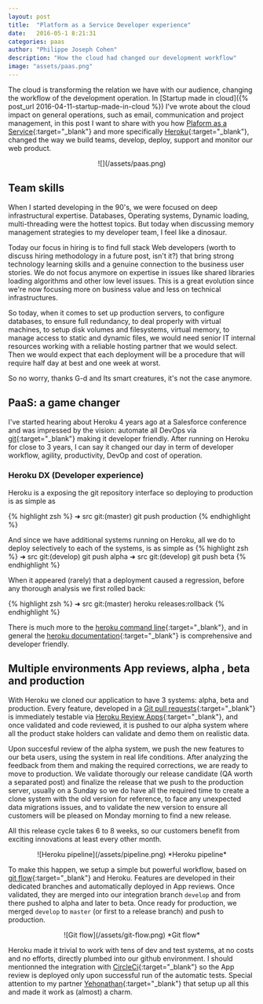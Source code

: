 ```yaml
---
layout: post
title:  "Platform as a Service Developer experience"
date:   2016-05-1 8:21:31
categories: paas
author: "Philippe Joseph Cohen"
description: "How the cloud had changed our development workflow"
image: "assets/paas.png"
---
```

The cloud is transforming the relation we have with our audience, changing the workflow of the development operation. In [Startup made in cloud]({% post_url 2016-04-11-startup-made-in-cloud %}) I've wrote about the cloud impact on general operations, such as email, communication and project management, in this post I want to share with you how [Plaform as a Service](https://en.wikipedia.org/wiki/Platform_as_a_service){:target="_blank"} and more specifically [Heroku](https://www.heroku.com/what){:target="_blank"}, changed the way we build teams, develop, deploy, support and monitor our web product.
<div style="text-align:center" markdown="1">
![](/assets/paas.png)
<br>
</div>

## Team skills
When I started developing in the 90's, we were focused on deep infrastructural expertise. Databases, Operating systems, Dynamic loading, multi-threading  were the hottest topics. But today when discussing memory management strategies to my developer team, I feel like a dinosaur. 

Today our focus in hiring is to find full stack Web developers (worth to discuss hiring methodology in a future post, isn't it?) that bring strong technology learning skills and a genuine connection to the business user stories. We do not focus anymore on expertise in issues like shared libraries loading algorithms and other low level issues. This is a great evolution since we're now focusing more on business value and less on technical infrastructures.

So today, when it comes to set up production servers, to configure databases, to ensure full redundancy, to deal properly with virtual machines, to setup disk volumes and filesystems, virtual memory, to manage access to static and dynamic files, we would need senior IT internal resources working with a reliable hosting partner that we would select. Then we would expect that each deployment will be a procedure that will require half day at best and one week at worst. 

So no worry, thanks G-d and Its smart creatures, it's not the case anymore.

## PaaS: a game changer 
I've started hearing about Heroku 4 years ago at a Salesforce conference and was impressed by the vision: automate all DevOps via [git](https://git-scm.com/){:target="_blank"} making it developer friendly. After running on Heroku for close to 3 years, I can say it changed our day in term of developer workflow, agility, productivity, DevOp and cost of operation.

### Heroku DX (Developer experience)
Heroku is a exposing the git repository interface so deploying to production is as simple as

{% highlight zsh %}
	➜ src git:(master)   git push production
{% endhighlight %}

And since we have additional systems running on Heroku, all we do to deploy selectively to each of the systems, is as simple as 
{% highlight zsh %}
	➜ src git:(develop)   git push alpha
	➜ src git:(develop)   git push beta
{% endhighlight %}

When it appeared (rarely) that a deployment caused a regression, before any thorough analysis we first rolled back:

{% highlight zsh %}
	➜ src git:(master)    heroku releases:rollback
{% endhighlight %}

There is much more to the [heroku command line](https://devcenter.heroku.com/articles/using-the-cli){:target="_blank"}, and in general the [heroku documentation](https://devcenter.heroku.com/categories/reference){:target="_blank"} is comprehensive and developer friendly. 

## Multiple environments App reviews, alpha , beta and production
With Heroku we cloned our application to have 3 systems: alpha, beta and production. Every feature, developed in a [Git pull requests](https://help.github.com/articles/using-pull-requests/){:target="_blank"} is immediately testable via [Heroku Review Apps](https://devcenter.heroku.com/articles/github-integration-review-apps){:target="_blank"}, and once validated and code reviewed, it is pushed to our alpha system where all the product stake holders can validate and demo them on realistic data. 

Upon succesful review of the alpha system, we push the new features to our beta users, using the system in real life conditions. After analyzing the feedback from them and making the required corrections, we are ready to move to production. We validate thorougly our release candidate (QA worth a separated post) and finalize the release that we push to  the production server, usually on a Sunday so we do have all the required time to create a clone system with the old version for reference, to face any unexpected data migrations issues, and to validate the new version to ensure all customers will be pleased on Monday morning to find a new release. 

All this release cycle takes 6 to 8 weeks, so our customers benefit from exciting innovations at least every other month.


<div style="text-align:center" markdown="1">
![Heroku pipeline](/assets/pipeline.png)
*Heroku pipeline*
<br>
</div>



To make this happen, we setup a simple but powerful workflow, based on [git flow](http://nvie.com/posts/a-successful-git-branching-model/){:target="_blank"} and Heroku. Features are developed in their dedicated branches and automatically deployed in App reviews. Once validated, they are merged into our integration branch `develop` and from there pushed to alpha and later to beta. Once ready for production, we merged `develop` to `master` (or first to a release branch) and push to production. 

<div style="text-align:center" markdown="1">
![Git flow](/assets/git-flow.png)
*Git flow*
<br>
</div>

Heroku made it trivial to work with tens of dev and test systems, at no costs and no efforts, directly plumbed into our github environment. I should mentionned the integration with [CircleCi](https://circleci.com){:target="_blank"} so the App review is deployed only upon successful run of the automatic tests. 
Special attention to my partner [Yehonathan](https://il.linkedin.com/in/viebel){:target="_blank"} that setup up all this and made it work as (almost) a charm.



